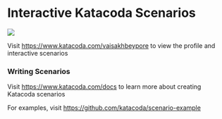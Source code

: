 # Interactive Katacoda Scenarios

[![](http://shields.katacoda.com/katacoda/vaisakhbeypore/count.svg)](https://www.katacoda.com/vaisakhbeypore "Get your profile on Katacoda.com")

Visit https://www.katacoda.com/vaisakhbeypore to view the profile and interactive scenarios

### Writing Scenarios
Visit https://www.katacoda.com/docs to learn more about creating Katacoda scenarios

For examples, visit https://github.com/katacoda/scenario-example
